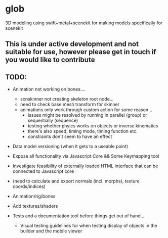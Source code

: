 # glob

3D modeling using swift+metal+scenekit for making models specifically for scenekit

## This is under active development and not suitable for use, however please get in touch if you would like to contribute

## TODO:

- Animation not working on bones....
    - scnskinner not creating skeleton root node...
    - need to check base mesh transform for skinner
    - animations only work through custom action for some reason...
        - issues might be resolved by running in parallel (group) or sequentially (sequence)
        - testing whether phyics works on objects or inverse kinematics
        - there's also speed, timing mode, timing function etc.
        - constraints don't seem to have an effect

- Data model versioning (when it gets to a useable point)
- Expose all functionality via Javascript Core && Some Keymapping tool
- Investigate feasibility of externally loaded HTML interface that can be connected to Javascript core
- (need to calculate and export normals (incl. morphs), texture coords/indices)
- Animation/rig/bones
- Add textures/shaders
- Tests and a documentation tool before things get out of hand...
    - Visual testing guidelines for when testing display of objects in the builder and the mobile viewer
